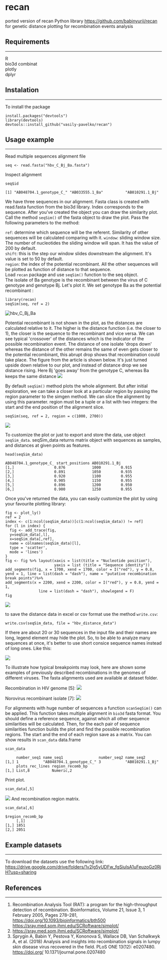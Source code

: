 
# recan
ported version of recan Python library https://github.com/babinyurii/recan for genetic distance plotting for recombination events analysis
## Requirements
***
R  
bio3d 
combinat   
plotly  
dplyr  


## Instalation
***
To install the package
```
install.packages("devtools")
library(devtools)
devtools::install_github("vasily-pavelko/recan")
```

## Usage example
***
Read multiple sequences alignment file
```
seq <- read.fasta("hbv_C_Bj_Ba.fasta")
```
Inspect alignment   
```
seq$id
```

```{r}
[1] "AB048704.1_genotype_C_" "AB033555.1_Ba"          "AB010291.1_Bj"         
```
We have three sequences in our alignment. Fasta class is created with read.fasta function from the bio3d library. Index corresponds to the sequence. After you've created the object you can draw the similarity plot. Call the method `seqSim()` of the fasta object to draw the plot. Pass the following parameters to the method:

`ref`: determine which sequence will be the referent. Similarity of other sequences will be calculated comparing with it.
`window`: sliding window size. The number of nucleotides the sliding window will span. It has the value of 200 by default.  
`shift`: this is the step our window slides downstream the alignment. It's value is set to 50 by default.  
`region`: the index of the potential recombinant. All the other sequences will be plotted as function of distance to that sequence.  
Load `recan` package and use `seqSim()` function to the seq object.  
The isolate of Ba genotype is the recombinant between the virus of C genotype and genotype Bj. Let's plot it. We set genotype Ba as the potential recombinant :
```
library(recan)
seqSim(seq, ref = 2)

```
![hbv_C_Bj_Ba](plots/HBV_1_rec_C_B.png)


Potential recombinant is not shown in the plot, as the distances are calculated relative to it. The higher is the distance function (i.e. the closer to 1), the closer is the sequence to the recombinant and vice versa.
We can see typical 'crossover' of the distances which is the indicator of the possible recombination event. The distance of one isolate 'drops down' whereas the distance of the other remains the same of even gets closer to the potential recombinant, this abrupt drop shows that recombination could take place.
The figure from the article is shown below. It's just turned upside down relative to our plot, and instead of distance drop we see distance rising. Here Bj 'goes away' from the genotype C, whereas Ba keeps the same distance
![](plots/hbv_C_Bj_Ba.png)

By default `seqSim()` method plots the whole alignment. But after initial exploration, we can take a closer look at a particular region by passing the region parameter to the simgen method. We can slice the alignment by using this parameter. region must be a tuple or a list with two integers: the start and the end position of the alignment slice.
```
seqSim(seq, ref = 2, region = c(1000, 2700))
```
![](plots/hbv_slice_1.png)

To customize the plot or just to export and store the data, use object `seqSim_data`. seqSim_data returns matrix object with sequences as samples, and distances at given points as features.
```
head(seqSim_data)
```
```
AB048704.1_genotype_C_ start_positions AB010291.1_Bj
[1,]                  0.876            1000         0.915
[2,]                  0.891            1050         0.935
[3,]                  0.920            1100         0.955
[4,]                  0.905            1150         0.955
[5,]                  0.896            1200         0.950
[6,]                  0.900            1250         0.955
```

Once you've returned the data, you can easily customize the plot by using your favourite plotting library:
```
fig <- plot_ly()
ref = 2
index <- c(1:ncol(seqSim_data))[c(1:ncol(seqSim_data)) != ref]
for (l in index) {
  fig <- add_trace(fig, 
  y=seqSim_data[,l], 
  x=seqSim_data[,ref], 
  name = colnames(seqSim_data)[l], 
  type = 'scatter', 
  mode = 'lines')
}
fig <- fig %>% layout(xaxis = list(title = "Nucleotide position"),
                      yaxis = list (title = "Sequence identity"))
add_segments(fig, x = 1700, xend = 1700, color = I("red"), y = 0.8, yend = 1, line = list(dash = "dash"), name = "putative recombination break points")%>%
add_segments(x = 2200, xend = 2200, color = I("red"), y = 0.8, yend = 1, 
               line = list(dash = "dash"), showlegend = F)
fig
```
![](plots/hbv_slice_1.png)

to save the distance data in excel or csv format use the method `write.csv`:
```
write.csv(seqSim_data, file = "hbv_distance_data")
```
If there are about 20 or 30 sequences in the input file and their names are long, legend element may hide the plot. So, to be able to analyze many sequences at once, it's better to use short consice sequence names instead of long ones. Like this:

![](plots/short_names.png)

To illustrate how typical breakpoints may look, here are shown some examples of previously described recombinations in the genomes of different viruses. The fasta alignments used are available at dataset folder.

Recombination in HIV genome [5]:
![](plots/hcv_2k_1b_rec.png)

Norovirus recombinant isolate [7]:
![](plots/norovirus_rec.png)

For alignments with huge number of sequences a function `scanSeqSim()` can be applied. This function takes multiple alignment in `bio3d` fasta format. You should define a reference sequence, against which all other sequence similarities will be calculated. Then, for the each pair of sequence similarities function builds the plot and find the possible recombination regions. The start and the end of each region save as a matrix.
You can show results in `scan_data` data.frame

```
scan_data
```
```
     number_seq1 name_seq1                number_seq2 name_seq2      
[1,] 1           "AB048704.1_genotype_C_" 3           "AB010291.1_Bj"
     plots_rec_lines region_recomb_bp
[1,] List,8          Numeric,2 
```
Print plot.
```
scan_data[,5]
```
![](plots/hbv_scanSecSim.png)
And recombination region matrix.
```
scan_data[,6]
```
```
$region_recomb_bp
     [,1]
[1,] 1851
[2,] 2051
```


## Example datasets
***
To download the datasets use the following link: https://drive.google.com/drive/folders/1v2lg5yUDFw_fgSiulsA1uFeuzoGz0RjH?usp=sharing

## References
***
1. Recombination Analysis Tool (RAT): a program for the high-throughput detection of recombination. Bioinformatics, Volume 21, Issue 3, 1 February 2005, Pages 278–281, https://doi.org/10.1093/bioinformatics/bth500
https://sray.med.som.jhmi.edu/SCRoftware/simplot/
2. https://sray.med.som.jhmi.edu/SCRoftware/simplot/
3. Sprygin A, Babin Y, Pestova Y, Kononova S, Wallace DB, Van Schalkwyk A, et al. (2018) Analysis and insights into recombination signals in lumpy skin disease virus recovered in the field. PLoS ONE 13(12): e0207480. https://doi.org/ 10.1371/journal.pone.0207480

